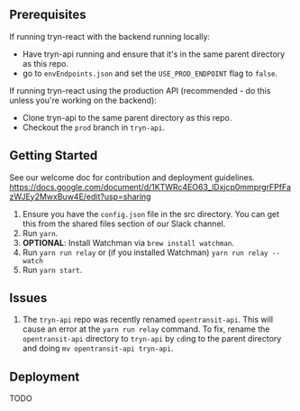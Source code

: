 ## Prerequisites

If running tryn-react with the backend running locally:
- Have tryn-api running and ensure that it's in the same parent directory as this repo.
- go to `envEndpoints.json` and set the `USE_PROD_ENDPOINT` flag to `false`.

If running tryn-react using the production API (recommended - do this unless you're working on the backend):
- Clone tryn-api to the same parent directory as this repo.
- Checkout the `prod` branch in `tryn-api`.

## Getting Started

See our welcome doc for contribution and deployment guidelines.
https://docs.google.com/document/d/1KTWRc4EO63_lDxjcp0mmprgrFPfFazWJEy2MwxBuw4E/edit?usp=sharing

1. Ensure you have the `config.json` file in the src directory. You can get this from the shared files section of our Slack channel.
2. Run `yarn`.
3. **OPTIONAL**: Install Watchman via `brew install watchman`.
4. Run `yarn run relay` or (if you installed Watchman) `yarn run relay --watch`
5. Run `yarn start`.

## Issues

1. The `tryn-api` repo was recently renamed `opentransit-api`. This will cause an error at the `yarn run relay` command. To fix, rename the `opentransit-api` directory to `tryn-api` by `cd`ing to the parent directory and doing `mv opentransit-api tryn-api`.

## Deployment

TODO
